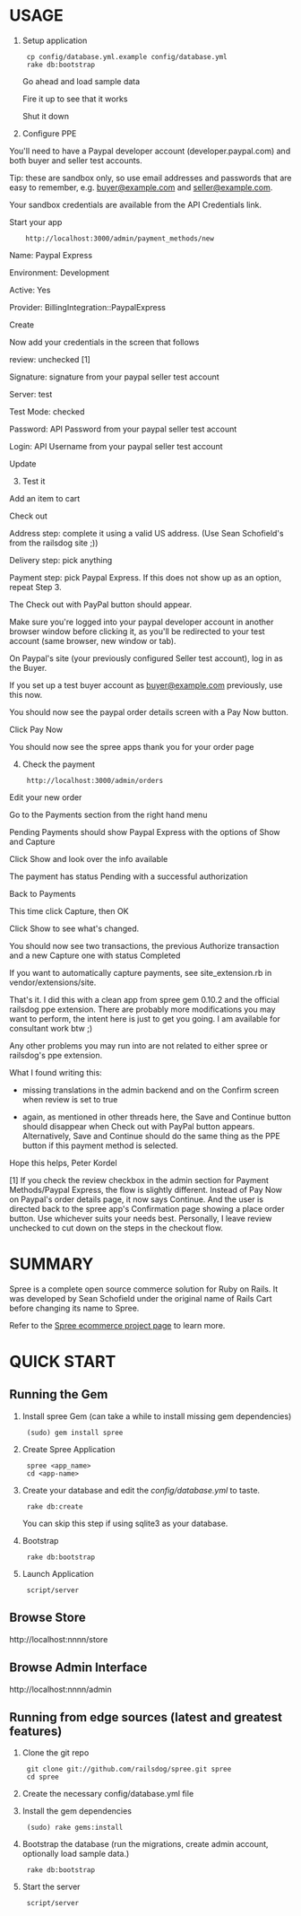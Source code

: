 USAGE
=====

1. Setup application

        cp config/database.yml.example config/database.yml
        rake db:bootstrap
  
    Go ahead and load sample data

    Fire it up to see that it works

    Shut it down


2. Configure PPE

  You'll need to have a Paypal developer account (developer.paypal.com) and both buyer and seller test accounts.
  
  Tip: these are sandbox only, so use email addresses and passwords that are easy to  remember, e.g. buyer@example.com and seller@example.com.
  
  Your sandbox credentials are available from the API Credentials link.
  
  Start your app
  
        http://localhost:3000/admin/payment_methods/new
  
  Name: Paypal Express
  
  Environment: Development
  
  Active: Yes
  
  Provider: BillingIntegration::PaypalExpress
  
  Create
  
  Now add your credentials in the screen that follows
  
  review: unchecked [1]
  
  Signature: signature from your paypal seller test account
  
  Server: test
  
  Test Mode: checked
  
  Password: API Password from your paypal seller test account
  
  Login: API Username from your paypal seller test account
  
  Update

3. Test it

  Add an item to cart
  
  Check out
  
  Address step: complete it using a valid US address. (Use Sean Schofield's from the railsdog site ;))
  
  Delivery step: pick anything
  
  Payment step: pick Paypal Express. If this does not show up as an option, repeat Step 3. 
  
  The Check out with PayPal button should appear.
  
  Make sure you're logged into your paypal developer account in another browser window before clicking it, as you'll be redirected to your test account (same browser, new window or tab).
  
  On Paypal's site (your previously configured Seller test account), log in as the Buyer. 
  
  If you set up a test buyer account as buyer@example.com previously, use this now.
  
  You should now see the paypal order details screen with a Pay Now button.
  
  Click Pay Now
  
  You should now see the spree apps thank you for your order page
  

4. Check the payment

        http://localhost:3000/admin/orders
  
  Edit your new order
  
  Go to the Payments section from the right hand menu
  
  Pending Payments should show Paypal Express with the options of Show and Capture
  
  Click Show and look over the info available
  
  The payment has status Pending with a successful authorization
  
  Back to Payments
  
  This time click Capture, then OK
  
  Click Show to see what's changed. 
  
  You should now see two transactions, the previous Authorize transaction and a new Capture one with status Completed
  

If you want to automatically capture payments, see site_extension.rb in vendor/extensions/site.

That's it.
I did this with a clean app from spree gem 0.10.2 and the official railsdog ppe extension.
There are probably more modifications you may want to perform, the intent here is just to get you going.
I am available for consultant work btw ;)

Any other problems you may run into are not related to either spree or railsdog's ppe extension.

What I found writing this:

- missing translations in the admin backend and on the Confirm screen when review is set to true

- again, as mentioned in other threads here, the Save and Continue button should disappear when Check out with PayPal button appears. Alternatively, Save and Continue should do the same thing as the PPE button if this payment method is selected.

Hope this helps,
Peter Kordel

[1] If you check the review checkbox in the admin section for Payment Methods/Paypal Express, the flow is slightly different. Instead of Pay Now on Paypal's order details page, it now says Continue. And the user is directed back to the spree app's Confirmation page showing a place order button. Use whichever suits your needs best. Personally, I leave review unchecked to cut down on the steps in the checkout flow.


SUMMARY
=======

Spree is a complete open source commerce solution for Ruby on Rails.
It was developed by Sean Schofield under the original name of Rails
Cart before changing its name to Spree.

Refer to the [Spree ecommerce project page](http://spreecommerce.com) 
to learn more.


QUICK START
===========

Running the Gem
---------------

1. Install spree Gem (can take a while to install missing gem dependencies)

        (sudo) gem install spree

2. Create Spree Application 

        spree <app_name>
        cd <app-name>

3. Create your database and edit the _config/database.yml_ to taste.

        rake db:create

    You can skip this step if using sqlite3 as your database.

4. Bootstrap

        rake db:bootstrap

5. Launch Application

        script/server


Browse Store
------------

http://localhost:nnnn/store

Browse Admin Interface
----------------------

http://localhost:nnnn/admin



Running from edge sources (latest and greatest features)
--------------------------------------------------------

1. Clone the git repo

        git clone git://github.com/railsdog/spree.git spree
        cd spree

2. Create the necessary config/database.yml file
        
3. Install the gem dependencies

        (sudo) rake gems:install
        
4. Bootstrap the database (run the migrations, create admin account, optionally load sample data.)

        rake db:bootstrap

5. Start the server

        script/server


